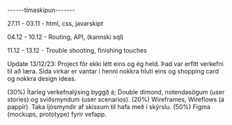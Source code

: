 ------tímaskipun-------

27.11 - 03.11 - html, css, javarskipt

04.12 - 10.12 - Routing, API, (kannski sql)

11.12 - 13.12 - Trouble shooting, finishing touches

Update 13/12/23:
Project fór ekki létt eins og ég held.
Þad var erfitt verkefni til að læra.
Sida virkar er vantar i henni nokkra hluti eins og shopping card og nokkra design ideas.


(30%) Ítarleg verkefnalýsing byggð á; Double dimond, notendasögum (user stories) og
sviðsmyndum (user scenarios).
(20%) Wireframes, Wireflows (á pappír). Taka ljósmyndir af skissum til hafa með í skýrslu.
(50%) Figma (mockups, prototype) fyrir vefapp. 

